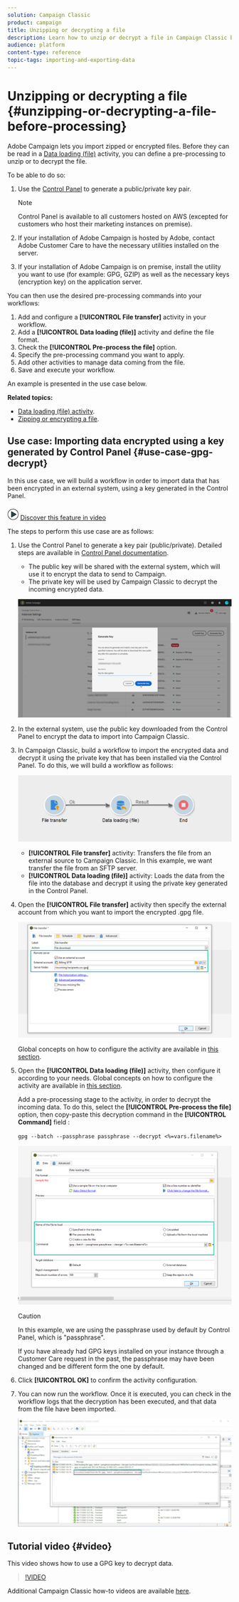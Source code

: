 ```yaml
---
solution: Campaign Classic
product: campaign
title: Unzipping or decrypting a file
description: Learn how to unzip or decrypt a file in Campaign Classic before processing.
audience: platform
content-type: reference
topic-tags: importing-and-exporting-data
---
```


# Unzipping or decrypting a file {#unzipping-or-decrypting-a-file-before-processing}

Adobe Campaign lets you import zipped or encrypted files. Before they can be read in a [Data loading (file)](../../workflow/using/data-loading--file-.md) activity, you can define a pre-processing to unzip or to decrypt the file.

To be able to do so:

1. Use the [Control Panel](https://docs.adobe.com/content/help/en/control-panel/using/instances-settings/gpg-keys-management.html#decrypting-data) to generate a public/private key pair.

    >[!NOTE]
    >
    >Control Panel is available to all customers hosted on AWS (excepted for customers who host their marketing instances on premise).

1. If your installation of Adobe Campaign is hosted by Adobe, contact Adobe Customer Care to have the necessary utilities installed on the server.
1. If your installation of Adobe Campaign is on premise, install the utility you want to use (for example: GPG, GZIP) as well as the necessary keys (encryption key) on the application server.

You can then use the desired pre-processing commands into your workflows:

1. Add and configure a **[!UICONTROL File transfer]** activity in your workflow.
1. Add a **[!UICONTROL Data loading (file)]** activity and define the file format.
1. Check the **[!UICONTROL Pre-process the file]** option.
1. Specify the pre-processing command you want to apply.
1. Add other activities to manage data coming from the file.
1. Save and execute your workflow.

An example is presented in the use case below.

**Related topics:**

* [Data loading (file) activity](../../workflow/using/data-loading--file-.md).
* [Zipping or encrypting a file](../../workflow/using/how-to-use-workflow-data.md#zipping-or-encrypting-a-file).

## Use case: Importing data encrypted using a key generated by Control Panel {#use-case-gpg-decrypt}

In this use case, we will build a workflow in order to import data that has been encrypted in an external system, using a key generated in the Control Panel.

![](assets/do-not-localize/how-to-video.png) [Discover this feature in video](#video)

The steps to perform this use case are as follows:

1. Use the Control Panel to generate a key pair (public/private). Detailed steps are available in [Control Panel documentation](https://docs.adobe.com/content/help/en/control-panel/using/instances-settings/gpg-keys-management.html#decrypting-data).

    * The public key will be shared with the external system, which will use it to  encrypt the data to send to Campaign.
    * The private key will be used by Campaign Classic to decrypt the incoming encrypted data.

    ![](assets/gpg_generate.png)

1. In the external system, use the public key downloaded from the Control Panel to encrypt the data to import into Campaign Classic.

1. In Campaign Classic, build a workflow to import the encrypted data and decrypt it using the private key that has been installed via the Control Panel. To do this, we will build a workflow as follows:

     ![](assets/gpg_import_workflow.png)

    * **[!UICONTROL File transfer]** activity: Transfers the file from an external source to Campaign Classic. In this example, we want transfer the file from an SFTP server.
    * **[!UICONTROL Data loading (file)]** activity: Loads the data from the file into the database and decrypt it using the private key generated in the Control Panel.

1. Open the **[!UICONTROL File transfer]** activity then specify the external account from which you want to import the encrypted .gpg file.

     ![](assets/gpg_key_transfer.png)

     Global concepts on how to configure the activity are available in [this section](../../workflow/using/file-transfer.md).

1. Open the **[!UICONTROL Data loading (file)]** activity, then configure it according to your needs. Global concepts on how to configure the activity are available in [this section](../../workflow/using/data-loading--file-.md).

    Add a pre-processing stage to the activity, in order to decrypt the incoming data. To do this, select the **[!UICONTROL Pre-process the file]** option, then copy-paste this decryption command in the **[!UICONTROL Command]** field :

    `gpg --batch --passphrase passphrase --decrypt <%=vars.filename%>`

     ![](assets/gpg_load.png)

    >[!CAUTION]
    >
    >In this example, we are using the passphrase used by default by Control Panel, which is "passphrase".
    >
    >If you have already had GPG keys installed on your instance through a Customer Care request in the past, the passphrase may have been changed and be different form the one by default.

1. Click **[!UICONTROL OK]** to confirm the activity configuration.

1. You can now run the workflow. Once it is executed, you can check in the workflow logs that the decryption has been executed, and that data from the file have been imported.

    ![](assets/gpg_run.png)

## Tutorial video {#video}

This video shows how to use a GPG key to decrypt data.

>[!VIDEO](https://video.tv.adobe.com/v/36482?quality=12)

Additional Campaign Classic how-to videos are available [here](https://experienceleague.adobe.com/docs/campaign-classic-learn/tutorials/overview.html).
